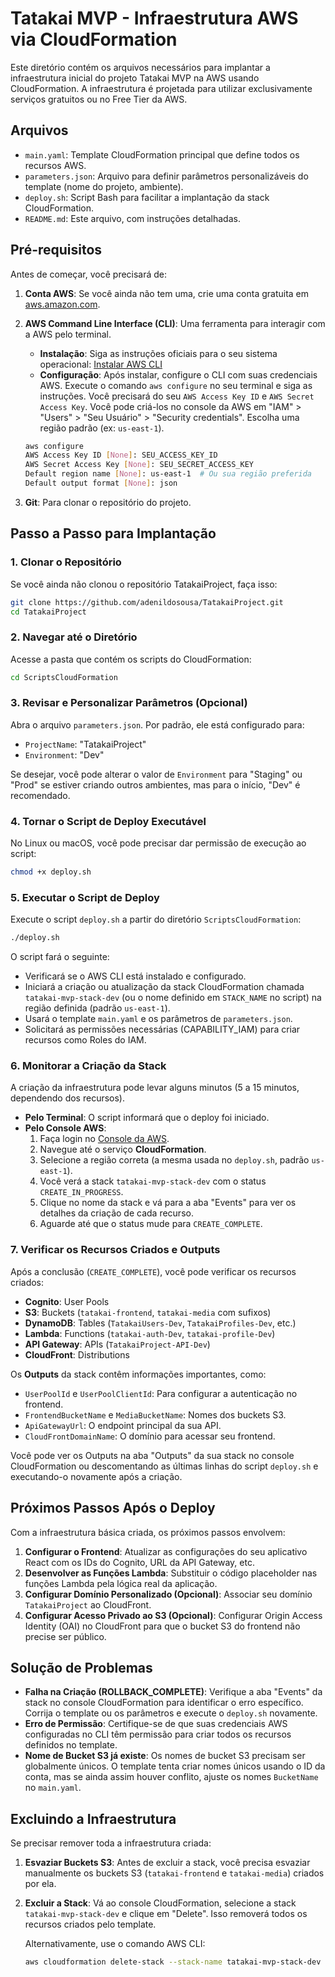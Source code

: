 # Tatakai MVP - Infraestrutura AWS via CloudFormation

Este diretório contém os arquivos necessários para implantar a infraestrutura inicial do projeto Tatakai MVP na AWS usando CloudFormation. A infraestrutura é projetada para utilizar exclusivamente serviços gratuitos ou no Free Tier da AWS.

## Arquivos

- `main.yaml`: Template CloudFormation principal que define todos os recursos AWS.
- `parameters.json`: Arquivo para definir parâmetros personalizáveis do template (nome do projeto, ambiente).
- `deploy.sh`: Script Bash para facilitar a implantação da stack CloudFormation.
- `README.md`: Este arquivo, com instruções detalhadas.

## Pré-requisitos

Antes de começar, você precisará de:

1.  **Conta AWS**: Se você ainda não tem uma, crie uma conta gratuita em [aws.amazon.com](https://aws.amazon.com/).
2.  **AWS Command Line Interface (CLI)**: Uma ferramenta para interagir com a AWS pelo terminal.
    - **Instalação**: Siga as instruções oficiais para o seu sistema operacional: [Instalar AWS CLI](https://docs.aws.amazon.com/cli/latest/userguide/getting-started-install.html)
    - **Configuração**: Após instalar, configure o CLI com suas credenciais AWS. Execute o comando `aws configure` no seu terminal e siga as instruções. Você precisará do seu `AWS Access Key ID` e `AWS Secret Access Key`. Você pode criá-los no console da AWS em "IAM" > "Users" > "Seu Usuário" > "Security credentials". Escolha uma região padrão (ex: `us-east-1`).

    ```bash
    aws configure
    AWS Access Key ID [None]: SEU_ACCESS_KEY_ID
    AWS Secret Access Key [None]: SEU_SECRET_ACCESS_KEY
    Default region name [None]: us-east-1  # Ou sua região preferida
    Default output format [None]: json
    ```

3.  **Git**: Para clonar o repositório do projeto.

## Passo a Passo para Implantação

### 1. Clonar o Repositório

Se você ainda não clonou o repositório TatakaiProject, faça isso:

```bash
git clone https://github.com/adenildosousa/TatakaiProject.git
cd TatakaiProject
```

### 2. Navegar até o Diretório

Acesse a pasta que contém os scripts do CloudFormation:

```bash
cd ScriptsCloudFormation
```

### 3. Revisar e Personalizar Parâmetros (Opcional)

Abra o arquivo `parameters.json`. Por padrão, ele está configurado para:

- `ProjectName`: "TatakaiProject"
- `Environment`: "Dev"

Se desejar, você pode alterar o valor de `Environment` para "Staging" ou "Prod" se estiver criando outros ambientes, mas para o início, "Dev" é recomendado.

### 4. Tornar o Script de Deploy Executável

No Linux ou macOS, você pode precisar dar permissão de execução ao script:

```bash
chmod +x deploy.sh
```

### 5. Executar o Script de Deploy

Execute o script `deploy.sh` a partir do diretório `ScriptsCloudFormation`:

```bash
./deploy.sh
```

O script fará o seguinte:

- Verificará se o AWS CLI está instalado e configurado.
- Iniciará a criação ou atualização da stack CloudFormation chamada `tatakai-mvp-stack-dev` (ou o nome definido em `STACK_NAME` no script) na região definida (padrão `us-east-1`).
- Usará o template `main.yaml` e os parâmetros de `parameters.json`.
- Solicitará as permissões necessárias (CAPABILITY_IAM) para criar recursos como Roles do IAM.

### 6. Monitorar a Criação da Stack

A criação da infraestrutura pode levar alguns minutos (5 a 15 minutos, dependendo dos recursos).

- **Pelo Terminal**: O script informará que o deploy foi iniciado.
- **Pelo Console AWS**:
    1. Faça login no [Console da AWS](https://aws.amazon.com/console/).
    2. Navegue até o serviço **CloudFormation**.
    3. Selecione a região correta (a mesma usada no `deploy.sh`, padrão `us-east-1`).
    4. Você verá a stack `tatakai-mvp-stack-dev` com o status `CREATE_IN_PROGRESS`.
    5. Clique no nome da stack e vá para a aba "Events" para ver os detalhes da criação de cada recurso.
    6. Aguarde até que o status mude para `CREATE_COMPLETE`.

### 7. Verificar os Recursos Criados e Outputs

Após a conclusão (`CREATE_COMPLETE`), você pode verificar os recursos criados:

- **Cognito**: User Pools
- **S3**: Buckets (`tatakai-frontend`, `tatakai-media` com sufixos)
- **DynamoDB**: Tables (`TatakaiUsers-Dev`, `TatakaiProfiles-Dev`, etc.)
- **Lambda**: Functions (`tatakai-auth-Dev`, `tatakai-profile-Dev`)
- **API Gateway**: APIs (`TatakaiProject-API-Dev`)
- **CloudFront**: Distributions

Os **Outputs** da stack contêm informações importantes, como:

- `UserPoolId` e `UserPoolClientId`: Para configurar a autenticação no frontend.
- `FrontendBucketName` e `MediaBucketName`: Nomes dos buckets S3.
- `ApiGatewayUrl`: O endpoint principal da sua API.
- `CloudFrontDomainName`: O domínio para acessar seu frontend.

Você pode ver os Outputs na aba "Outputs" da sua stack no console CloudFormation ou descomentando as últimas linhas do script `deploy.sh` e executando-o novamente após a criação.

## Próximos Passos Após o Deploy

Com a infraestrutura básica criada, os próximos passos envolvem:

1.  **Configurar o Frontend**: Atualizar as configurações do seu aplicativo React com os IDs do Cognito, URL da API Gateway, etc.
2.  **Desenvolver as Funções Lambda**: Substituir o código placeholder nas funções Lambda pela lógica real da aplicação.
3.  **Configurar Domínio Personalizado (Opcional)**: Associar seu domínio `TatakaiProject` ao CloudFront.
4.  **Configurar Acesso Privado ao S3 (Opcional)**: Configurar Origin Access Identity (OAI) no CloudFront para que o bucket S3 do frontend não precise ser público.

## Solução de Problemas

- **Falha na Criação (ROLLBACK_COMPLETE)**: Verifique a aba "Events" da stack no console CloudFormation para identificar o erro específico. Corrija o template ou os parâmetros e execute o `deploy.sh` novamente.
- **Erro de Permissão**: Certifique-se de que suas credenciais AWS configuradas no CLI têm permissão para criar todos os recursos definidos no template.
- **Nome de Bucket S3 já existe**: Os nomes de bucket S3 precisam ser globalmente únicos. O template tenta criar nomes únicos usando o ID da conta, mas se ainda assim houver conflito, ajuste os nomes `BucketName` no `main.yaml`.

## Excluindo a Infraestrutura

Se precisar remover toda a infraestrutura criada:

1.  **Esvaziar Buckets S3**: Antes de excluir a stack, você precisa esvaziar manualmente os buckets S3 (`tatakai-frontend` e `tatakai-media`) criados por ela.
2.  **Excluir a Stack**: Vá ao console CloudFormation, selecione a stack `tatakai-mvp-stack-dev` e clique em "Delete". Isso removerá todos os recursos criados pelo template.

    Alternativamente, use o comando AWS CLI:
    ```bash
    aws cloudformation delete-stack --stack-name tatakai-mvp-stack-dev --region us-east-1
    ```

